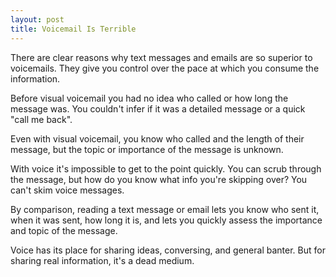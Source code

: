 ```yaml
---
layout: post
title: Voicemail Is Terrible
---
```

There are clear reasons why text messages and emails are so superior to voicemails. They give you control over the pace at which you consume the information.

Before visual voicemail you had no idea who called or how long the message was. You couldn't infer if it was a detailed message or a quick "call me back".

Even with visual voicemail, you know who called and the length of their message, but the topic or importance of the message is unknown.

With voice it's impossible to get to the point quickly. You can scrub through the message, but how do you know what info you're skipping over? You can't skim voice messages.

By comparison, reading a text message or email lets you know who sent it, when it was sent, how long it is, and lets you quickly assess the importance and topic of the message.

Voice has its place for sharing ideas, conversing, and general banter. But for sharing real information, it's a dead medium.